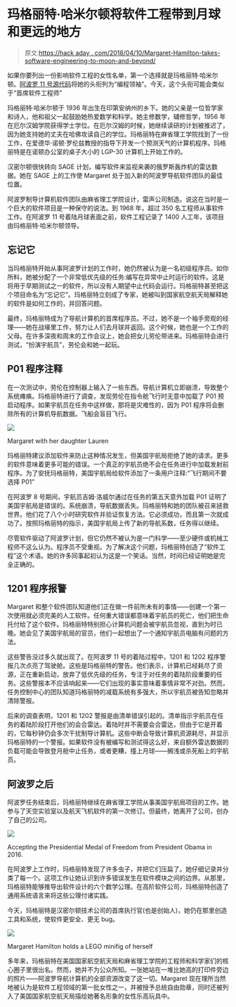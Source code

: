 # 玛格丽特·哈米尔顿将软件工程带到月球和更远的地方

> 原文:[https://hack aday . com/2018/04/10/Margaret-Hamilton-takes-software-engineering-to-moon-and-beyond/](https://hackaday.com/2018/04/10/margaret-hamilton-takes-software-engineering-to-the-moon-and-beyond/)

如果你要列出一份影响软件工程的女性名单，第一个选择就是玛格丽特·哈米尔顿。[阿波罗 11 号源代码](https://github.com/chrislgarry/Apollo-11)将她的头衔列为“编程领袖”。今天，这个头衔可能会类似于“首席软件工程师”

玛格丽特·哈米尔顿于 1936 年出生在印第安纳州的乡下。她的父亲是一位哲学家和诗人，他和祖父一起鼓励她热爱数学和科学。她主修数学，辅修哲学，1956 年在厄尔汉姆学院获得学士学位。在厄尔汉姆的时候，她继续读研的计划被推迟了，因为她支持她的丈夫在哈佛攻读自己的学位。玛格丽特在麻省理工学院找到了一份工作，在爱德华·诺顿·罗伦兹教授的指导下开发一个预测天气的计算机程序。玛格丽特是在诺顿办公室的桌子大小的 LGP-30 计算机上开始工作的。

汉密尔顿很快转向 SAGE 计划，编写软件来监视来袭的俄罗斯轰炸机的雷达数据。她在 SAGE 上的工作使 Margaret 处于加入新的阿波罗导航软件团队的最佳位置。

阿波罗制导计算机软件团队由麻省理工学院设计，雷声公司制造。说这在当时是一个巨大的软件项目是一种保守的说法。到 1968 年，超过 350 名工程师从事软件工作。在阿波罗 11 号着陆月球表面之前，软件工程记录了 1400 人工年，该项目由玛格丽特·哈米尔顿领导。

## 忘记它

当玛格丽特开始从事阿波罗计划的工作时，她仍然被认为是一名初级程序员。如你所料，她被分配了一个非常低优先级的任务:编写在异常中止时运行的软件。这是将用于早期测试之一的软件，所以没有人期望中止代码会运行。玛格丽特甚至把这个项目命名为“忘记它”。玛格丽特立刻成了专家，她被叫到国家航空航天局解释她的软件是如何工作的，并回答问题。

最终，玛格丽特成为了导航计算机的首席程序员。不过，她不是一个袖手旁观的经理——她在战壕里工作，努力让人们去月球并返回。这个时候，她也是一个工作的父母。在许多深夜和周末的工作会议上，她会把女儿劳伦带进来。玛格丽特会进行测试，“扮演宇航员”，劳伦会和她一起玩。

## P01 程序注释

在一次测试中，劳伦在控制器上输入了一些东西。导航计算机立即崩溃，导致整个系统瘫痪。玛格丽特进行了调查，发现劳伦在指令舱飞行时无意中加载了 P01 预启动程序。如果宇航员在任务中这样做，那将是灾难性的，因为 P01 程序将会删除所有的计算机导航数据。飞船会盲目飞行。

![](../Images/6a3056d62ac2d6268056e2059eec0921.png)

Margaret with her daughter Lauren

玛格丽特建议添加软件来防止这种情况发生，但美国宇航局拒绝了她的请求。更多的软件意味着更多可能的错误。一个真正的宇航员绝不会在任务进行中加载发射前程序。为了安抚玛格丽特，美国宇航局给软件添加了一条用户注释:“飞行期间不要选择 P01”

在阿波罗 8 号期间，宇航员吉姆·洛威尔通过在任务的第五天意外加载 P01 证明了美国宇航局是错误的。系统崩溃，导航数据丢失。玛格丽特和她的团队被召来拯救世界。他们花了八个小时研究软件并验证恢复方法。它必须成功，而且第一次就成功了。按照玛格丽特的指示，美国宇航局上传了新的导航系数，任务得以继续。

尽管软件驱动了阿波罗计划，但它仍然不被认为是一门科学——至少硬件或机械工程师不这么认为。程序员不受重视。为了解决这个问题，玛格丽特创造了“软件工程”这个术语。她的许多同事起初认为这是一个笑话。当然，时间已经证明她是完全正确的。

## 1201 程序报警

Margaret 和整个软件团队知道他们正在做一件前所未有的事情——创建一个第一次使用就必须完美的人工软件。任何重大错误都意味着宇航员的死亡，他们把生命托付给了这个软件。玛格丽特特别担心计算机问题会被宇航员忽视，直到为时已晚。她会见了美国宇航局的官员，他们一起想出了一个通知宇航员电脑有问题的方法。

这些警告没过多久就出现了。在阿波罗 11 号的着陆过程中，1201 和 1202 程序警报几次点亮了驾驶舱。这些是玛格丽特的警告。他们表示，计算机已经耗尽了资源，正在重新启动，放弃了低优先级的任务，专注于对任务的着陆阶段重要的任务。这些警报本不应该响起来——它们出现的事实意味着事情非常不对劲。然而，任务控制中心的团队知道玛格丽特的减载系统有多强大，所以宇航员被告知忽略并清除警报。

后来的调查表明，1201 和 1202 警报是由清单错误引起的。清单指示宇航员在任务的着陆阶段打开他们的会合雷达。着陆时并不需要会合雷达，但由于它是开着的，它每秒钟仍会多次干扰制导计算机。这些中断会导致计算机资源耗尽，并显示玛格丽特的一个警报。如果软件没有被编写和测试得这么好，来自额外雷达数据的负载可能会导致登月舱中止任务，或者更糟，撞上月球——搁浅或杀死船上的宇航员。

## 阿波罗之后

阿波罗任务结束后，玛格丽特继续在麻省理工学院从事美国宇航局项目的工作。她参与了天空实验室以及航天飞机软件的第一次修订。但最终，她离开了公司，创办了自己的公司。

![](../Images/039912d0dbf0025f85f8468a202d70d0.png)

Accepting the Presidential Medal of Freedom from President Obama in 2016.

在阿波罗上工作时，玛格丽特发现了许多虫子，并把它们压扁了。她仔细记录并分类了每一个。这项工作让她认识到许多错误发生在软件模块之间的边界。从那里，玛格丽特能够推导出软件设计的六个数学公理。在高阶软件公司，玛格丽特创造了通用系统语言来将这些公理付诸实践。

今天，玛格丽特是汉密尔顿技术公司的首席执行官(也是创始人)，她仍在那里创造工具和系统，使软件更安全、更无 bug。

![](../Images/d00c730e977fa7c418519a754bf8fbd2.png)

Margaret Hamilton holds a LEGO minifig of herself

多年来，玛格丽特在美国国家航空航天局和麻省理工学院的工程师和科学家们的核心圈子里很出名。然而，她并不为公众所知。一张她站在一堆比她高的打印件旁边的照片——阿波罗导航计算机的全部资源改变了这一切。Margaret 现在理所当然地被认为是软件工程领域的第一批女性之一，并被授予总统自由勋章，同时还被列入了美国国家航空航天局描绘她著名形象的女性乐高玩具中。